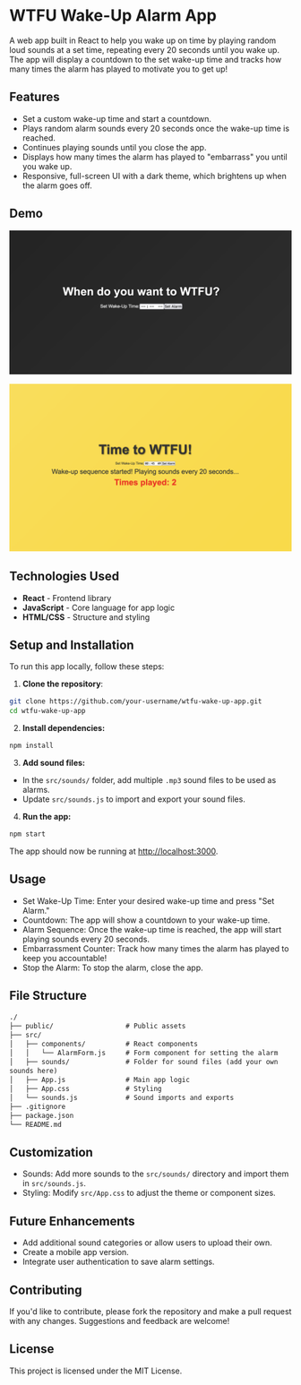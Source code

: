 # WTFU Wake-Up Alarm App

A web app built in React to help you wake up on time by playing random loud sounds at a set time, repeating every 20 seconds until you wake up. The app will display a countdown to the set wake-up time and tracks how many times the alarm has played to motivate you to get up!

## Features

- Set a custom wake-up time and start a countdown.
- Plays random alarm sounds every 20 seconds once the wake-up time is reached.
- Continues playing sounds until you close the app.
- Displays how many times the alarm has played to "embarrass" you until you wake up.
- Responsive, full-screen UI with a dark theme, which brightens up when the alarm goes off.

## Demo

![Wake Up 1](./docs/wakeup1.png)

![Wake Up 2](./docs/wakeup2.png)

## Technologies Used

- **React** - Frontend library
- **JavaScript** - Core language for app logic
- **HTML/CSS** - Structure and styling

## Setup and Installation

To run this app locally, follow these steps:

1. **Clone the repository**:

```bash
git clone https://github.com/your-username/wtfu-wake-up-app.git
cd wtfu-wake-up-app
```

2. **Install dependencies:**

```bash
npm install
```

3. **Add sound files:**

- In the `src/sounds/` folder, add multiple `.mp3` sound files to be used as alarms.
- Update `src/sounds.js` to import and export your sound files.

4. **Run the app:**

```bash
npm start
```

The app should now be running at <http://localhost:3000>.

## Usage

- Set Wake-Up Time: Enter your desired wake-up time and press "Set Alarm."
- Countdown: The app will show a countdown to your wake-up time.
- Alarm Sequence: Once the wake-up time is reached, the app will start playing sounds every 20 seconds.
- Embarrassment Counter: Track how many times the alarm has played to keep you accountable!
- Stop the Alarm: To stop the alarm, close the app.

## File Structure

```
./
├── public/                  # Public assets
├── src/
│   ├── components/          # React components
│   │   └── AlarmForm.js     # Form component for setting the alarm
│   ├── sounds/              # Folder for sound files (add your own sounds here)
│   ├── App.js               # Main app logic
│   ├── App.css              # Styling
│   └── sounds.js            # Sound imports and exports
├── .gitignore
├── package.json
└── README.md
```

## Customization

- Sounds: Add more sounds to the `src/sounds/` directory and import them in `src/sounds.js`.
- Styling: Modify `src/App.css` to adjust the theme or component sizes.

## Future Enhancements

- Add additional sound categories or allow users to upload their own.
- Create a mobile app version.
- Integrate user authentication to save alarm settings.

## Contributing

If you'd like to contribute, please fork the repository and make a pull request with any changes. Suggestions and feedback are welcome!

## License

This project is licensed under the MIT License.
